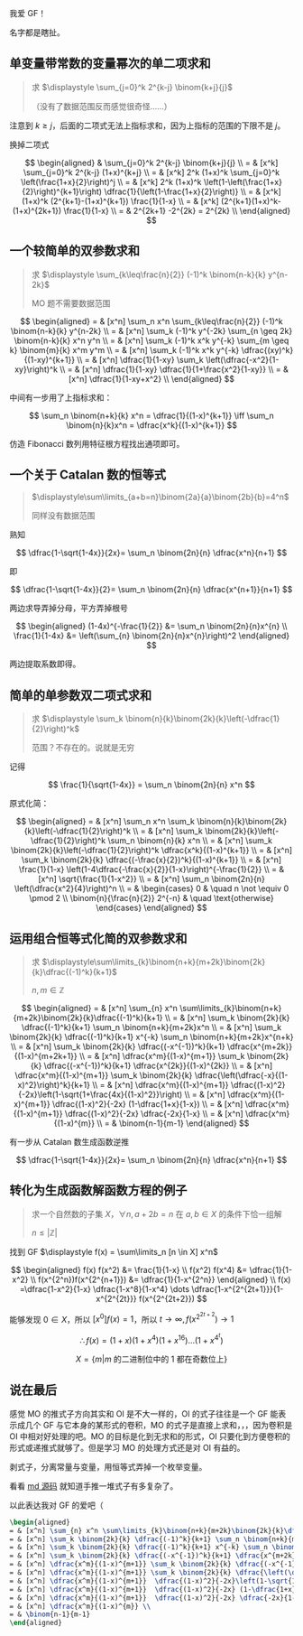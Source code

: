 我爱 GF！

名字都是瞎扯。

## 单变量带常数的变量幂次的单二项求和

> 求 $\displaystyle \sum_{j=0}^k 2^{k-j} \binom{k+j}{j}$
> 
>  （没有了数据范围反而感觉很奇怪……）

注意到 $k \geq  j$，后面的二项式无法上指标求和，因为上指标的范围的下限不是 $j$。

换掉二项式

$$
\begin{aligned}
& \sum_{j=0}^k 2^{k-j} \binom{k+j}{j} \\
= & [x^k] \sum_{j=0}^k 2^{k-j} (1+x)^{k+j} \\
= & [x^k] 2^k (1+x)^k \sum_{j=0}^k \left(\frac{1+x}{2}\right)^j \\
= & [x^k] 2^k (1+x)^k \left(1-\left(\frac{1+x}{2}\right)^{k+1}\right) \dfrac{1}{\left(1-\frac{1+x}{2}\right)} \\
= & [x^k] (1+x)^k (2^{k+1}-(1+x)^{k+1}) \frac{1}{1-x} \\
= & [x^k]  (2^{k+1}(1+x)^k-(1+x)^{2k+1}) \frac{1}{1-x} \\
= & 2^{2k+1} -2^{2k} = 2^{2k} \\
\end{aligned}
$$

## 一个较简单的双参数求和

> 求 $\displaystyle \sum_{k\leq\frac{n}{2}} (-1)^k \binom{n-k}{k} y^{n-2k}$
> 
> MO 题不需要数据范围

$$
\begin{aligned}
= & [x^n] \sum_n x^n \sum_{k\leq\frac{n}{2}} (-1)^k \binom{n-k}{k} y^{n-2k} \\
= & [x^n] \sum_k (-1)^k y^{-2k} \sum_{n \geq 2k} \binom{n-k}{k} x^n y^n \\
= & [x^n] \sum_k (-1)^k x^k y^{-k} \sum_{m \geq k} \binom{m}{k} x^m y^m \\
= & [x^n] \sum_k (-1)^k x^k  y^{-k} \dfrac{(xy)^k}{(1-xy)^{k+1}} \\
= & [x^n] \dfrac{1}{1-xy} \sum_k \left(\dfrac{-x^2}{1-xy}\right)^k \\
= & [x^n] \dfrac{1}{1-xy} \dfrac{1}{1+\frac{x^2}{1-xy}} \\
= & [x^n] \dfrac{1}{1-xy+x^2} \\
\end{aligned}
$$

中间有一步用了上指标求和：

$$
\sum_n \binom{n+k}{k} x^n = \dfrac{1}{(1-x)^{k+1}} \iff \sum_n \binom{n}{k}x^n = \dfrac{x^k}{(1-x)^{k+1}} 
$$

仿造 Fibonacci 数列用特征根方程找出通项即可。

## 一个关于 Catalan 数的恒等式

> $\displaystyle\sum\limits_{a+b=n}\binom{2a}{a}\binom{2b}{b}=4^n$
> 
> 同样没有数据范围

熟知

$$
\dfrac{1-\sqrt{1-4x}}{2x}= \sum_n \binom{2n}{n} \dfrac{x^n}{n+1}
$$

即

$$
\dfrac{1-\sqrt{1-4x}}{2}= \sum_n \binom{2n}{n} \dfrac{x^{n+1}}{n+1}
$$

两边求导弄掉分母，平方弄掉根号

$$
\begin{aligned}
(1-4x)^{-\frac{1}{2}} &= \sum_n \binom{2n}{n}x^{n} \\
\frac{1}{1-4x} &= \left(\sum_{n} \binom{2n}{n}x^{n}\right)^2 
\end{aligned}
$$

两边提取系数即得。

## 简单的单参数双二项式求和

> 求 $\displaystyle \sum_k \binom{n}{k}\binom{2k}{k}\left(-\dfrac{1}{2}\right)^k$
> 
> 范围？不存在的。说就是无穷

记得

$$
\frac{1}{\sqrt{1-4x}} = \sum_n \binom{2n}{n} x^n
$$

原式化简：

$$
\begin{aligned}
= & [x^n] \sum_n x^n \sum_k \binom{n}{k}\binom{2k}{k}\left(-\dfrac{1}{2}\right)^k \\
= & [x^n] \sum_k \binom{2k}{k}\left(-\dfrac{1}{2}\right)^k \sum_n \binom{n}{k} x^n \\
= & [x^n] \sum_k \binom{2k}{k}\left(-\dfrac{1}{2}\right)^k \dfrac{x^k}{(1-x)^{k+1}} \\
= & [x^n] \sum_k \binom{2k}{k} \dfrac{(-\frac{x}{2})^k}{(1-x)^{k+1}} \\
= & [x^n] \frac{1}{1-x} \left(1-4\dfrac{-\frac{x}{2}}{1-x}\right)^{-\frac{1}{2}} \\
= & [x^n] \sqrt{\frac{1}{1-x^2}} \\
= & [x^n] \sum_n \binom{2n}{n} \left(\dfrac{x^2}{4}\right)^n \\
= & \begin{cases} 0 & \quad n \not \equiv 0 \pmod 2 \\ \binom{n}{\frac{n}{2}} 2^{-n} & \quad \text{otherwise} \end{cases}
\end{aligned}
$$

## 运用组合恒等式化简的双参数求和

> 求 $\displaystyle\sum\limits_{k}\binom{n+k}{m+2k}\binom{2k}{k}\dfrac{(-1)^k}{k+1}$
> 
> $n,m\in \mathbb Z$

$$
\begin{aligned}
= & [x^n] \sum_{n} x^n \sum\limits_{k}\binom{n+k}{m+2k}\binom{2k}{k}\dfrac{(-1)^k}{k+1} \\
= & [x^n] \sum_k \binom{2k}{k} \dfrac{(-1)^k}{k+1} \sum_n \binom{n+k}{m+2k}x^n \\
= & [x^n] \sum_k \binom{2k}{k} \dfrac{(-1)^k}{k+1} x^{-k} \sum_n \binom{n+k}{m+2k}x^{n+k} \\
= & [x^n] \sum_k \binom{2k}{k} \dfrac{(-x^{-1})^k}{k+1} \dfrac{x^{m+2k}}{(1-x)^{m+2k+1}} \\
= & [x^n] \dfrac{x^m}{(1-x)^{m+1}} \sum_k \binom{2k}{k} \dfrac{(-x^{-1})^k}{k+1} \dfrac{x^{2k}}{(1-x)^{2k}} \\
= & [x^n] \dfrac{x^m}{(1-x)^{m+1}} \sum_k \binom{2k}{k} \dfrac{\left(\dfrac{-x}{(1-x)^2}\right)^k}{k+1} \\
= & [x^n] \dfrac{x^m}{(1-x)^{m+1}}  \dfrac{(1-x)^2}{-2x}\left(1-\sqrt{1+\frac{4x}{(1-x)^2}}\right) \\
= & [x^n] \dfrac{x^m}{(1-x)^{m+1}}  \dfrac{(1-x)^2}{-2x} (1-\dfrac{1+x}{1-x}) \\
= & [x^n] \dfrac{x^m}{(1-x)^{m+1}}  \dfrac{(1-x)^2}{-2x} \dfrac{-2x}{1-x} \\
= & [x^n] \dfrac{x^m}{(1-x)^{m}} \\
= & \binom{n-1}{m-1}
\end{aligned}
$$

有一步从 Catalan 数生成函数逆推

$$
\dfrac{1-\sqrt{1-4x}}{2x}= \sum_n \binom{2n}{n} \dfrac{x^n}{n+1}
$$



## 转化为生成函数解函数方程的例子

> 求一个自然数的子集 $X$，$\forall n,a+2b=n$ 在 $a,b \in X$ 的条件下恰一组解
> 
> $n \leq |\mathbb Z|$

找到 GF $\displaystyle f(x) = \sum\limits_n [n \in X] x^n$

$$
\begin{aligned}
f(x) f(x^2) &= \frac{1}{1-x} \\
f(x^2) f(x^4) &= \dfrac{1}{1-x^2} \\
f(x^{2^n})f(x^{2^{n+1}}) &= \dfrac{1}{1-x^{2^n}}
\end{aligned} \\
f(x) =\dfrac{1-x^2}{1-x} \dfrac{1-x^8}{1-x^4} \dots \dfrac{1-x^{2^{2t+1}}}{1-x^{2^{2t}}} f(x^{2^{2t+2}})
$$

能够发现 $0\in X$，所以 $[x^0]f(x)=1$，所以 $t \to \infty ,f(x^{2^{2t+2}}) \to 1$

$$
\therefore f(x) = (1+x)(1+x^4)(1+x^{16}) \dots (1+x^{4^t})
$$

$$
X=\{m|m\ \text{的二进制位中的} \ 1 \ \text{都在奇数位上}\}
$$



## 说在最后

感觉 MO 的推式子方向其实和 OI 是不大一样的，OI 的式子往往是一个 GF 能表示成几个 GF 与它本身的某形式的卷积，MO 的式子是直接上求和，，，因为卷积是 OI 中相对好处理的吧。MO 的目标是化到无求和的形式，OI 只要化到方便卷积的形式或递推式就够了。但是学习 MO 的处理方式还是对 OI 有益的。

剥式子，分离常量与变量，用恒等式弄掉一个枚举变量。

看看 [md 源码](https://www.cnblogs.com/purplevine/p/16970125.md) 就知道手推一堆式子有多复杂了。

以此表达我对 GF 的爱吧（

```tex
\begin{aligned}
= & [x^n] \sum_{n} x^n \sum\limits_{k}\binom{n+k}{m+2k}\binom{2k}{k}\dfrac{(-1)^k}{k+1} \\
= & [x^n] \sum_k \binom{2k}{k} \dfrac{(-1)^k}{k+1} \sum_n \binom{n+k}{m+2k}x^n \\
= & [x^n] \sum_k \binom{2k}{k} \dfrac{(-1)^k}{k+1} x^{-k} \sum_n \binom{n+k}{m+2k}x^{n+k} \\
= & [x^n] \sum_k \binom{2k}{k} \dfrac{(-x^{-1})^k}{k+1} \dfrac{x^{m+2k}}{(1-x)^{m+2k+1}} \\
= & [x^n] \dfrac{x^m}{(1-x)^{m+1}} \sum_k \binom{2k}{k} \dfrac{(-x^{-1})^k}{k+1} \dfrac{x^{2k}}{(1-x)^{2k}} \\
= & [x^n] \dfrac{x^m}{(1-x)^{m+1}} \sum_k \binom{2k}{k} \dfrac{\left(\dfrac{-x}{(1-x)^2}\right)^k}{k+1} \\
= & [x^n] \dfrac{x^m}{(1-x)^{m+1}}  \dfrac{(1-x)^2}{-2x}\left(1-\sqrt{1+\frac{4x}{(1-x)^2}}\right) \\
= & [x^n] \dfrac{x^m}{(1-x)^{m+1}}  \dfrac{(1-x)^2}{-2x} (1-\dfrac{1+x}{1-x}) \\
= & [x^n] \dfrac{x^m}{(1-x)^{m+1}}  \dfrac{(1-x)^2}{-2x} \dfrac{-2x}{1-x} \\
= & [x^n] \dfrac{x^m}{(1-x)^{m}} \\
= & \binom{n-1}{m-1}
\end{aligned}
```